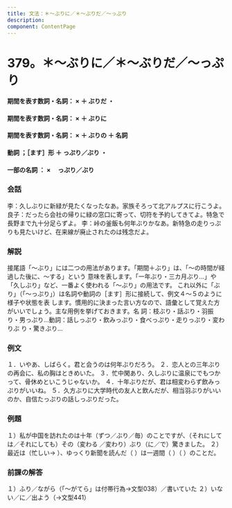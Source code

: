 ```yaml
---
title: 文法：＊～ぶりに／＊～ぶりだ／～っぷり
description:
component: ContentPage
---
```



# 379。＊～ぶりに／＊～ぶりだ／～っぷり
#### 期間を表す数詞・名詞： × ＋ ぶりだ ・
#### 期間を表す数詞・名詞： × ＋ ぶりに  
#### 期間を表す数詞・名詞： × ＋ ぶりの ＋ 名詞
#### 動詞 ；［ます］形 ＋ っぷり／ぶり ・
#### 一部の名詞 ： ×     っぷり／ぶり  
### 会話
李：久しぶりに新緑が見たくなったなあ。家族そろって北アルプスに行こうよ。
良子：だったら会社の帰りに緑の窓口に寄って、切符を予約してきてよ。特急で長野まで九十分足らずよ。
李：峠の釜飯も何年ぶりかなあ。新特急の走りっぷりも見たいけど、在来線が廃止されたのは残念だよ。
### 解説
接尾語「～ぶり」には二つの用法があります。「期間＋ぶり」は、「～の時間が経過した後に、～する」という 意味を表します。「一年ぶり・三カ月ぶり…」や「久しぶり」など、一番よく使われる「～ぶり」の用法です。
これ以外に「ぶり」（「～っぷり」）は名詞や動詞の［ます］形に接続して、例文４～５のように様子や状態を表 します。慣用的に決まった言い方なので、語彙として覚えた方がいいでしょう。主な用例を挙げておきます。名 詞：枝ぶり・話ぶり・羽振り・男っぷり…動詞：話しっぷり・飲みっぷり・食べっぷり・走りっぷり・変わりぶ り・驚きぶり…
### 例文
１．いやあ、しばらく。君と会うのは何年ぶりだろう。
２．恋人との三年ぶりの再会に、私の胸はときめいた。
３．忙中閑あり、久しぶりに温泉にでもつかって、骨休めといこうじゃないか。
４．十年ぶりだが、君は相変わらず飲みっぷりがいいね。
５．久方ぶりに大学時代の友人と飲んだが、相当羽ぶりがいいのか、自信たっぷりの話しっぷりだった。
### 例題
１）私が中国を訪れたのは十年（ずつ／ぶり／毎）のことですが、（それにしては／それにしても）その（変わる
／変わり）ぶり（に／で）驚きました。
２）最近は（忙しい→ ）、ゆっくり新聞を読んだ（ ）は一週間（ ）（ ）のことだ。
### 前課の解答
１）ふり／ながら（「～がてら」は付帯行為→文型038）／書いていた
２）いない／に／出よう（→文型441）
